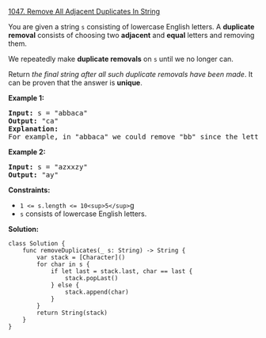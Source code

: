 [1047. Remove All Adjacent Duplicates In String](https://leetcode.com/problems/remove-all-adjacent-duplicates-in-string/)

You are given a string `s` consisting of lowercase English letters. A **duplicate removal** consists of choosing two **adjacent** and **equal** letters and removing them.

We repeatedly make **duplicate removals** on `s` until we no longer can.

Return *the final string after all such duplicate removals have been made*. It can be proven that the answer is **unique**.

**Example 1:**

<pre><strong>Input:</strong> s = "abbaca"
<strong>Output:</strong> "ca"
<strong>Explanation:</strong> 
For example, in "abbaca" we could remove "bb" since the letters are adjacent and equal, and this is the only possible move.  The result of this move is that the string is "aaca", of which only "aa" is possible, so the final string is "ca".
</pre>

**Example 2:**

<pre><strong>Input:</strong> s = "azxxzy"
<strong>Output:</strong> "ay"
</pre>

**Constraints:**

* `1 <= s.length <= 10<sup>5</sup>`g
* `s` consists of lowercase English letters.

**Solution:**

```
class Solution {
    func removeDuplicates(_ s: String) -> String {
        var stack = [Character]()
        for char in s {
            if let last = stack.last, char == last {
                stack.popLast()
            } else {
                stack.append(char)
            }
        }
        return String(stack)
    }
}
```
